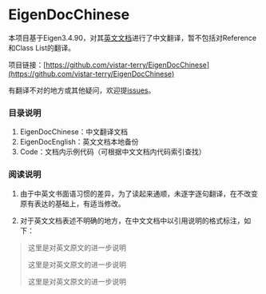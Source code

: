 # EigenDocChinese

本项目基于Eigen3.4.90，对其[英文文档](https://eigen.tuxfamily.org/dox/index.html)进行了中文翻译，暂不包括对Reference和Class List的翻译。

项目链接：[https://github.com/vistar-terry/EigenDocChinese](https://github.com/vistar-terry/EigenDocChinese)

有翻译不对的地方或其他疑问，欢迎提[issues](https://github.com/vistar-terry/EigenDocChinese/issues)。



### 目录说明

1. EigenDocChinese：中文翻译文档
2. EigenDocEnglish：英文文档本地备份
3. Code：文档内示例代码（可根据中文文档内代码索引查找）



### 阅读说明

1. 由于中英文书面语习惯的差异，为了读起来通顺，未逐字逐句翻译，在不改变原有表达的基础上，有适当修改。

2. 对于英文文档表述不明确的地方，在中文文档中以引用说明的格式标注，如下：

> 这里是对英文原文的进一步说明
>
> 这里是对英文原文的进一步说明
>
> 这里是对英文原文的进一步说明






